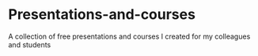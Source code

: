 # Presentations-and-courses
A collection of free presentations and courses I created for my colleagues and students
